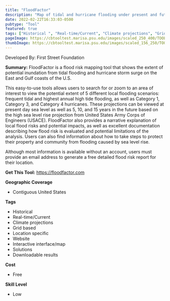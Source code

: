 ```yaml
---
title: "FloodFactor"
description: "Map of tidal and hurricane flooding under present and future scenarios"
date: 2022-02-22T16:33:03-0500
pubtype: "Tool"
featured: true
tags: ["Historical ", "Real-time/Current", "Climate projections", "Grid based", "Location specific", "Website", "Interactive interface/map", "Solutions", "Downloadable results"]
pageImage: https://cbtooltest.marisa.psu.edu/images/scaled_250_400/TOOLID_25.0_ScreenCapture-1.png
thumbImage: https://cbtooltest.marisa.psu.edu/images/scaled_156_250/TOOLID_25.0_ScreenCapture-1.png
---
```

Developed By: First Street Foundation

**Summary:** FloodFactor is a flood risk mapping tool that shows the extent of potential inundation from tidal flooding and hurricane storm surge on the East and Gulf coasts of the U.S.

This easy-to-use tools allows users to search for or zoom to an area of interest to view the potential extent of 5 different local flooding scenarios: frequent tidal and highest annual high tide flooding, as well as Category 1, Category 3, and Category 4 hurricanes. These projections can be viewed at present day sea level as well as 5, 10, and 15 years in the future based on the high sea level rise projection from United States Army Corps of Engineers (USACE). FloodFactor also provides a narrative explanation of local flood risks and potential impacts, as well as excellent documentation describing how flood risk is evaluated and potential limitations of the analysis. Users can also find information about how to take steps to protect their property and community from flooding caused by sea level rise. 

Although most information is available without an account, users must provide an email address to generate a free detailed flood risk report for their location. 

__**Get This Tool:**__ https://floodfactor.com

__**Geographic Coverage**__
- Contiguous United States

__**Tags**__
-  Historical 
-  Real-time/Current
-  Climate projections
-  Grid based
-  Location specific
-  Website
-  Interactive interface/map
-  Solutions
-  Downloadable results

__**Cost**__
- Free

__**Skill Level**__
- Low
